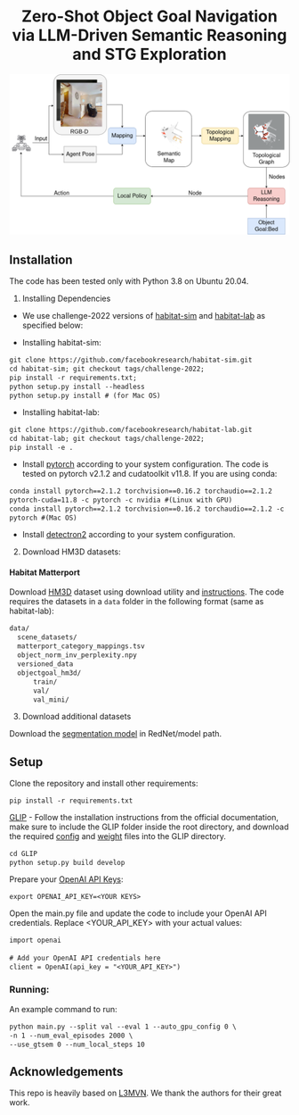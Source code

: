 <p align="center">
  <h1 align="center">Zero-Shot Object Goal Navigation via LLM-Driven Semantic Reasoning and STG Exploration</h1>
  <img src="docs/main.png" width="700">
</p>


## Installation

The code has been tested only with Python 3.8 on Ubuntu 20.04.

1. Installing Dependencies
- We use challenge-2022 versions of [habitat-sim](https://github.com/facebookresearch/habitat-sim) and [habitat-lab](https://github.com/facebookresearch/habitat-lab) as specified below:

- Installing habitat-sim:
```
git clone https://github.com/facebookresearch/habitat-sim.git
cd habitat-sim; git checkout tags/challenge-2022; 
pip install -r requirements.txt; 
python setup.py install --headless
python setup.py install # (for Mac OS)
```

- Installing habitat-lab:
```
git clone https://github.com/facebookresearch/habitat-lab.git
cd habitat-lab; git checkout tags/challenge-2022; 
pip install -e .
```

- Install [pytorch](https://pytorch.org/) according to your system configuration. The code is tested on pytorch v2.1.2 and cudatoolkit v11.8. If you are using conda:
```
conda install pytorch==2.1.2 torchvision==0.16.2 torchaudio==2.1.2 pytorch-cuda=11.8 -c pytorch -c nvidia #(Linux with GPU)
conda install pytorch==2.1.2 torchvision==0.16.2 torchaudio==2.1.2 -c pytorch #(Mac OS)
```
- Install [detectron2](https://github.com/facebookresearch/detectron2/) according to your system configuration. 

2. Download HM3D datasets:
#### Habitat Matterport
Download [HM3D](https://aihabitat.org/datasets/hm3d/) dataset using download utility and [instructions](https://github.com/facebookresearch/habitat-sim/blob/089f6a41474f5470ca10222197c23693eef3a001/datasets/HM3D.md). The code requires the datasets in a `data` folder in the following format (same as habitat-lab):
```
data/
  scene_datasets/
  matterport_category_mappings.tsv
  object_norm_inv_perplexity.npy
  versioned_data
  objectgoal_hm3d/
      train/
      val/
      val_mini/
```

3. Download additional datasets
   
Download the [segmentation model](https://drive.google.com/file/d/1U0dS44DIPZ22nTjw0RfO431zV-lMPcvv/view?usp=share_link) in RedNet/model path.


## Setup
Clone the repository and install other requirements:
```
pip install -r requirements.txt
```

[GLIP](https://github.com/microsoft/GLIP) - Follow the installation instructions from the official documentation, make sure to include the GLIP folder inside the root directory, and download the required [config](https://github.com/microsoft/GLIP/blob/main/configs/pretrain/glip_Swin_L.yaml) and [weight](https://huggingface.co/GLIPModel/GLIP/blob/main/glip_large_model.pth) files into the GLIP directory.
```
cd GLIP
python setup.py build develop 
```

Prepare your [OpenAI API Keys](https://platform.openai.com/account/api-keys):

```
export OPENAI_API_KEY=<YOUR KEYS>
```
Open the main.py file and update the code to include your OpenAI API credentials. Replace <YOUR_API_KEY> with your actual values:

```
import openai

# Add your OpenAI API credentials here
client = OpenAI(api_key = "<YOUR_API_KEY>")
```

### Running: 
An example command to run:
```
python main.py --split val --eval 1 --auto_gpu_config 0 \
-n 1 --num_eval_episodes 2000 \
--use_gtsem 0 --num_local_steps 10
```

## Acknowledgements

This repo is heavily based on [L3MVN](https://github.com/ybgdgh/L3MVN). We thank the authors for their great work.
